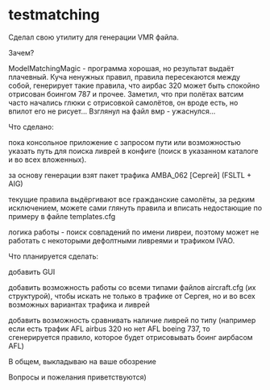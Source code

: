 # testmatching
Сделал свою утилиту для генерации VMR файла.

Зачем? 

ModelMatchingMagic - программа хорошая, но результат выдаёт плачевный. Куча ненужных правил, правила пересекаются между собой, генерирует такие правила, что аирбас 320 может быть спокойно отрисован боингом 787 и прочее. Заметил, что при полётах  ватсим часто начались глюки с отрисовкой самолётов, он вроде есть, но впилот его не рисует... Взглянул на файл вмр - ужаснулся...


Что сделано:

пока консольное приложение с запросом пути или возможностью указать путь для поиска ливрей в конфиге (поиск в указанном каталоге и во всех вложенных).

за основу генерации взят пакет трафика AMBA_062 [Сергей] (FSLTL + AIG)

текущие правила выдёргивают все гражданские самолёты, за редким исключением, можете сами глянуть правила и вписать недостающие по примеру в файле templates.cfg

логика работы - поиск совпадений по имени ливреи, поэтому может не работать с некоторыми дефолтными ливреями и трафиком  IVAO.


Что планируется сделать:

добавить GUI 

добавить возможность работы со всеми типами файлов aircraft.cfg (их структурой), чтобы искать не только в трафике от Сергея, но и во всех возможных вариантах трафика и ливрей

добавить возможность сравнивать наличие ливрей по типу (например если есть трафик AFL airbus 320 но нет AFL boeing 737, то сгенерируется правило, которое будет отрисовывать боинг аирбасом AFL)

В общем, выкладываю на ваше обозрение

Вопросы и пожелания приветствуются)
